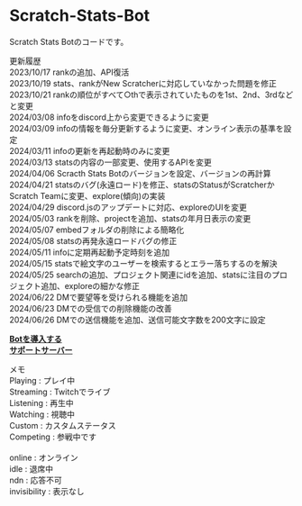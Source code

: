 # Scratch-Stats-Bot

Scratch Stats Botのコードです。<br>

更新履歴<br>
2023/10/17 rankの追加、API復活<br>
2023/10/19 stats、rankがNew Scratcherに対応していなかった問題を修正<br>
2023/10/21 rankの順位がすべて○thで表示されていたものを1st、2nd、3rdなどと変更<br>
2024/03/08 infoをdiscord上から変更できるように変更<br>
2024/03/09 infoの情報を毎分更新するように変更、オンライン表示の基準を設定<br>
2024/03/11 infoの更新を再起動時のみに変更<br>
2024/03/13 statsの内容の一部変更、使用するAPIを変更<br>
2024/04/06 Scracth Stats Botのバージョンを設定、バージョンの再計算<br>
2024/04/21 statsのバグ(永遠ロード)を修正、statsのStatusがScratcherかScratch Teamに変更、explore(傾向)の実装<br>
2024/04/29 discord.jsのアップデートに対応、exploreのUIを変更<br>
2024/05/03 rankを削除、projectを追加、statsの年月日表示の変更<br>
2024/05/07 embedフォルダの削除による簡略化<br>
2024/05/08 statsの再発永遠ロードバグの修正<br>
2024/05/11 infoに定期再起動予定時刻を追加<br>
2024/05/15 statsで絵文字のユーザーを検索するとエラー落ちするのを解決<br>
2024/05/25 searchの追加、プロジェクト関連にidを追加、statsに注目のプロジェクト追加、exploreの細かな修正<br>
2024/06/22 DMで要望等を受けられる機能を追加<br>
2024/06/23 DMでの受信での削除機能の改善<br>
2024/06/26 DMでの送信機能を追加、送信可能文字数を200文字に設定<br>

<a href = "https://discord.com/api/oauth2/authorize?client_id=1078409540392992981&permissions=10448581814336&scope=bot%20applications.commands"><b>Botを導入する</b></a><br>
<a href = "https://discord.gg/wRdXB8MBt6"><b>サポートサーバー</b></a><br>


メモ<br>
Playing : プレイ中<br>
Streaming : Twitchでライブ<br>
Listening : 再生中<br>
Watching : 視聴中<br>
Custom : カスタムステータス<br>
Competing : 参戦中です<br>
<br>
online : オンライン<br>
idle : 退席中<br>
ndn : 応答不可<br>
invisibility : 表示なし
